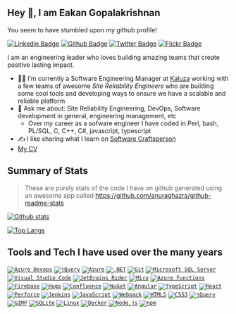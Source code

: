 <!--
**lonelydev/lonelydev** is a ✨ _special_ ✨ repository because its `README.md` (this file) appears on your GitHub profile.

Here are some ideas to get you started:

- 🔭 I’m currently working on ...
- 🌱 I’m currently learning ...
- 👯 I’m looking to collaborate on ...
- 🤔 I’m looking for help with ...
- 💬 Ask me about ...
- 📫 How to reach me: ...
- 😄 Pronouns: ...
- ⚡ Fun fact: ...
-->

## Hey 👋, I am Eakan Gopalakrishnan
You seem to have stumbled upon my github profile!
<!--
[![Gmail Badge](https://img.shields.io/badge/-eakangk@gmail.com-c14438?style=flat&logo=Gmail&logoColor=white&link=mailto:eakangk@gmail.com)](mailto:eakangk@gmail.com) 
-->
[![Linkedin Badge](https://img.shields.io/badge/-eakangk-0072b1?style=flat&logo=Linkedin&logoColor=white&link=https://www.linkedin.com/in/eakangk/)](https://www.linkedin.com/in/eakangk/) [![Github Badge](https://img.shields.io/badge/-lonelydev-grey?style=flat&logo=github&logoColor=white&link=https://github.com/lonelydev/)](https://www.github.com/lonelydev/) [![Twitter Badge](https://img.shields.io/badge/-eakangk-00acee?style=flat&logo=twitter&logoColor=white&link=https://twitter.com/eakangk/)](https://www.twitter.com/eakangk/) [![Flickr Badge](https://img.shields.io/badge/flickr-eakangk-yellow)](https://www.flickr.com/eakangk)

I am an engineering leader who loves building amazing teams that create positive lasting impact.

- 🧑‍💼 I’m currently a Software Engineering Manager at [Kaluza](https://www.kaluza.com/) working with a few teams of awesome *Site Reliability Engineers* who are building some cool tools and developing ways to ensure we have a scalable and reliable platform  
- 💬 Ask me about: Site Reliability Engineering, DevOps, Software development in general, engineering management, etc
  - Over my career as a sofware engineer I have coded in Perl, bash, PL/SQL, C, C++, C#, javascript, typescript
- ✍️ I like sharing what I learn on [Software Craftsperson](https://www.softwarecraftsperson.com/)
- <a href="https://eakan.dev" target="_blank">My CV</a>

## Summary of Stats

> These are purely stats of the code I have on github generated using an awesome app called https://github.com/anuraghazra/github-readme-stats

[![Github stats](https://github-readme-stats.vercel.app/api?username=lonelydev&show_icons=true&include_all_commits=true&count_private=true&theme=onedark&hide_border=true)](https://github-readme-stats.vercel.app/api?username=lonelydev&show_icons=true&include_all_commits=true&count_private=true&theme=onedark&hide_border=true)

[![Top Langs](https://github-readme-stats.vercel.app/api/top-langs/?username=lonelydev&layout=compact&theme=onedark&hide_border=true)](https://github-readme-stats.vercel.app/api/top-langs/?username=lonelydev&layout=compact&theme=onedark&hide_border=true)

## Tools and Tech I have used over the many years
<code>[![Azure Devops](https://img.shields.io/static/v1?label=&message=Azure%20Devops&color=002b36&style=flat&logo=azure-devops&logoColor=0078d7)]()</code>
<code>[![jQuery](https://img.shields.io/static/v1?label=&message=Azure%20Pipelines&color=002b36&style=flat&logo=azure-pipelines&logoColor=2560e0)]()</code>
<code>[![Azure](https://img.shields.io/static/v1?label=&message=Azure&color=002b36&style=flat&logo=microsoft-azure&logoColor=0078d7)]()</code>
<code>[![.NET](https://img.shields.io/static/v1?label=&message=.NET&color=002b36&style=flat&logo=dot-net&logoColor=512CD4)]()</code>
<code>[![Git](https://img.shields.io/static/v1?label=&message=Git&color=002b36&style=flat&logo=git&logoColor=F05032)]()</code>
<code>[![Microsoft SQL Server](https://img.shields.io/static/v1?label=&message=Microsoft%20SQL%20Server&color=002b36&style=flat&logo=microsoft-sql-server&logoColor=CC2927)]()</code>
<code>[![Visual Studio Code](https://img.shields.io/static/v1?label=&message=Visual%20Studio%20Code&color=002b36&style=flat&logo=visual-studio-code&logoColor=007ACC)]()</code>
<code>[![JetBrains Rider](https://img.shields.io/static/v1?label=&message=JetBrains%20Rider&color=002b36&style=flat&logo=rider&logoColor=ffffff)]()</code>
<code>[![Miro](https://img.shields.io/static/v1?label=&message=Miro&color=002b36&style=flat&logo=miro&logoColor=ffffff)]()</code>
<code>[![Azure Functions](https://img.shields.io/static/v1?label=&message=Azure%20Functions&color=002b36&style=flat&logo=azure-functions&logoColor=0062AD)]()</code>
<code>[![Firebase](https://img.shields.io/static/v1?label=&message=Firebase&color=002b36&style=flat&logo=firebase&logoColor=FFCA28)]()</code>
<code>[![Hugo](https://img.shields.io/static/v1?label=&message=Hugo&color=002b36&style=flat&logo=hugo&logoColor=FF4088)]()</code>
<code>[![Confluence](https://img.shields.io/static/v1?label=&message=Confluence&color=002b36&style=flat&logo=confluence&logoColor=172B4D)]()</code>
<code>[![NuGet](https://img.shields.io/static/v1?label=&message=NuGet&color=002b36&style=flat&logo=nuget&logoColor=004880)]()</code>
<code>[![Angular](https://img.shields.io/static/v1?label=&message=Angular&color=002b36&style=flat&logo=angular&logoColor=DD0031)]()</code>
<code>[![TypeScript](https://img.shields.io/static/v1?label=&message=TypeScript&color=002b36&style=flat&logo=typescript&logoColor=2D79C7)]()</code>
<code>[![React](https://img.shields.io/static/v1?label=&message=React&color=002b36&style=flat&logo=react&logoColor=61DBFB)]()</code>
<code>[![Perforce](https://img.shields.io/static/v1?label=&message=Perforce&color=002b36&style=flat&logo=perforce&logoColor=f0f0f0)]()</code>
<code>[![Jenkins](https://img.shields.io/static/v1?label=&message=Jenkins&color=002b36&style=flat&logo=Jenkins&logoColor=b58900)]()</code>
<code>[![JavaScript](https://img.shields.io/static/v1?label=&message=Javascript&color=002b36&style=flat&logo=javascript&logoColor=F7DF1E)]()</code>
<code>[![Webpack](https://img.shields.io/static/v1?label=&message=Webpack&color=002b36&style=flat&logo=webpack&logoColor=8DD6F9)]()</code>
<code>[![HTML5](https://img.shields.io/static/v1?label=&message=HTML5&color=002b36&style=flat&logo=html5&logoColor=E34F26)]()</code>
<code>[![CSS3](https://img.shields.io/static/v1?label=&message=CSS3&color=002b36&style=flat&logo=css3&logoColor=1572B6)]()</code>
<code>[![jQuery](https://img.shields.io/static/v1?label=&message=jQuery&color=002b36&style=flat&logo=jQuery&logoColor=0769AD)]()</code>
<code>[![GIMP](https://img.shields.io/static/v1?label=&message=GIMP&color=002b36&style=flat&logo=GIMP&logoColor=5C5543)]()</code>
<code>[![SQLite](https://img.shields.io/static/v1?label=&message=SQLite&color=002b36&style=flat&logo=sqlite&logoColor=003B57)]()</code>
<code>[![Linux](https://img.shields.io/static/v1?label=&message=Linux&color=002b36&style=flat&logo=linux&logoColor=FCC624)]()</code>
<code>[![Docker](https://img.shields.io/static/v1?label=&message=Docker&color=002b36&style=flat&logo=docker&logoColor=2496ED)]()</code>
<code>[![Node.js](https://img.shields.io/static/v1?label=&message=Node.JS&color=002b36&style=flat&logo=node-dot-js&logoColor=339933)]()</code>
<code>[![npm](https://img.shields.io/static/v1?label=&message=npm&color=002b36&style=flat&logo=npm&logoColor=CB3837)]()</code>

